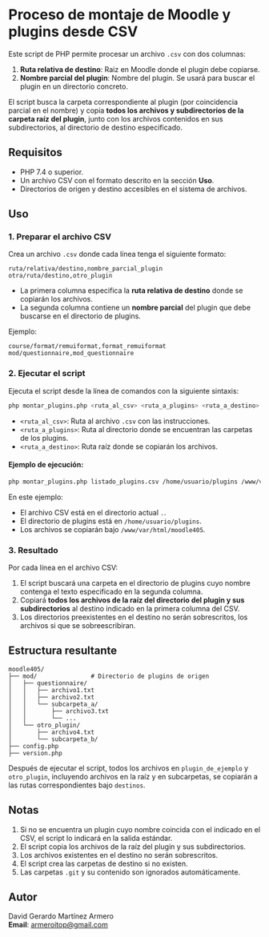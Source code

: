 
# Proceso de montaje de Moodle y plugins desde CSV

Este script de PHP permite procesar un archivo `.csv` con dos columnas: 

1. **Ruta relativa de destino**: Raiz en Moodle donde el plugin debe copiarse. 
2. **Nombre parcial del plugin**: Nombre del plugin. Se usará para buscar el plugin en un directorio concreto.

El script busca la carpeta correspondiente al plugin (por coincidencia parcial en el nombre) y copia **todos los archivos y subdirectorios de la carpeta raíz del plugin**, junto con los archivos contenidos en sus subdirectorios, al directorio de destino especificado.

## Requisitos

- PHP 7.4 o superior.
- Un archivo CSV con el formato descrito en la sección **Uso**.
- Directorios de origen y destino accesibles en el sistema de archivos.

## Uso

### 1. Preparar el archivo CSV

Crea un archivo `.csv` donde cada línea tenga el siguiente formato:

```csv
ruta/relativa/destino,nombre_parcial_plugin
otra/ruta/destino,otro_plugin
```

- La primera columna especifica la **ruta relativa de destino** donde se copiarán los archivos.
- La segunda columna contiene un **nombre parcial** del plugin que debe buscarse en el directorio de plugins.

Ejemplo:

```csv
course/format/remuiformat,format_remuiformat
mod/questionnaire,mod_questionnaire
```

### 2. Ejecutar el script

Ejecuta el script desde la línea de comandos con la siguiente sintaxis:

```bash
php montar_plugins.php <ruta_al_csv> <ruta_a_plugins> <ruta_a_destino>
```

- `<ruta_al_csv>`: Ruta al archivo `.csv` con las instrucciones.
- `<ruta_a_plugins>`: Ruta al directorio donde se encuentran las carpetas de los plugins.
- `<ruta_a_destino>`: Ruta raíz donde se copiarán los archivos.

#### Ejemplo de ejecución:

```bash
php montar_plugins.php listado_plugins.csv /home/usuario/plugins /www/var/html/moodle405
```

En este ejemplo:
- El archivo CSV está en el directorio actual ` . `.
- El directorio de plugins está en `/home/usuario/plugins`.
- Los archivos se copiarán bajo `/www/var/html/moodle405`.

### 3. Resultado

Por cada línea en el archivo CSV:
1. El script buscará una carpeta en el directorio de plugins cuyo nombre contenga el texto especificado en la segunda columna.
2. Copiará **todos los archivos de la raíz del directorio del plugin y sus subdirectorios** al destino indicado en la primera columna del CSV.
3. Los directorios preexistentes en el destino no serán sobrescritos, los archivos si que se sobreescribiran.

## Estructura resultante

```
moodle405/
├── mod/               # Directorio de plugins de origen
│   ├── questionnaire/
│   │   ├── archivo1.txt
│   │   ├── archivo2.txt
│   │   └── subcarpeta_a/
│   │       ├── archivo3.txt
│   │       └── ...
│   └── otro_plugin/
│       ├── archivo4.txt
│       └── subcarpeta_b/
├── config.php              
├── version.php            

```

Después de ejecutar el script, todos los archivos en `plugin_de_ejemplo` y `otro_plugin`, incluyendo archivos en la raíz y en subcarpetas, se copiarán a las rutas correspondientes bajo `destinos`.

## Notas

1. Si no se encuentra un plugin cuyo nombre coincida con el indicado en el CSV, el script lo indicará en la salida estándar.
2. El script copia los archivos de la raíz del plugin y sus subdirectorios.
3. Los archivos existentes en el destino no serán sobrescritos.
4. El script crea las carpetas de destino si no existen.
5. Las carpetas `.git` y su contenido son ignorados automáticamente.

## Autor

David Gerardo Martínez Armero  
**Email**: armeroitop@gmail.com  



